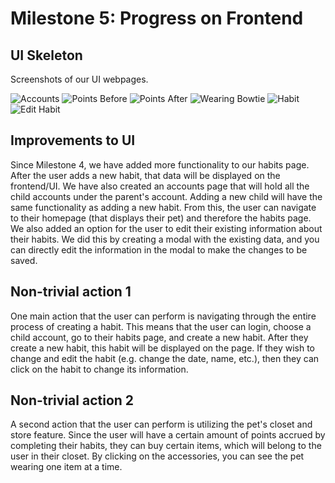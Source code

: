# Milestone 5: Progress on Frontend
## UI Skeleton
Screenshots of our UI webpages.

![Accounts](https://github.com/kkhiga/cogs121/blob/staging/assets/Milestone5/accounts.png)
![Points Before](https://github.com/kkhiga/cogs121/blob/staging/assets/Milestone5/points_before.png)
![Points After](https://github.com/kkhiga/cogs121/blob/staging/assets/Milestone5/points_after.png)
![Wearing Bowtie](https://github.com/kkhiga/cogs121/blob/staging/assets/Milestone5/dog-bowtie.png)
![Habit](https://github.com/kkhiga/cogs121/blob/staging/assets/Milestone5/habits.png)
![Edit Habit](https://github.com/kkhiga/cogs121/blob/staging/assets/Milestone5/edit_habit.png)

## Improvements to UI
Since Milestone 4, we have added more functionality to our habits page.  After the user adds a new habit, that data will be displayed on the frontend/UI. We have also created an accounts page that will hold all the child accounts under the parent's account. Adding a new child will have the same functionality as adding a new habit. From this, the user can navigate to their homepage (that displays their pet) and therefore the habits page. We also added an option for the user to edit their existing information about their habits. We did this by creating a modal with the existing data, and you can directly edit the information in the modal to make the changes to be saved.

## Non-trivial action 1
One main action that the user can perform is navigating through the entire process of creating a habit. This means that the user can login, choose a child account, go to their habits page, and create a new habit. After they create a new habit, this habit will be displayed on the page. If they wish to change and edit the habit (e.g. change the date, name, etc.), then they can click on the habit to change its information.

## Non-trivial action 2
A second action that the user can perform is utilizing the pet's closet and store feature. Since the user will have a certain amount of points accrued by completing their habits, they can buy certain items, which will belong to the user in their closet. By clicking on the accessories, you can see the pet wearing one item at a time.
